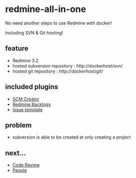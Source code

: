 # redmine-all-in-one

No need another steps to use Redmine with docker!

Including SVN & Git hosting!

## feature

* Redmine 3.2
* hosted subversion repository : http://dockerhost/svn/
* hosted git repository : http://dockerhost/git/

## included plugins

* [SCM Creator](http://www.redmine.org/plugins/redmine_scm)
* [Redmine Backlogs](http://www.redminebacklogs.net/)
* [Issue template](http://www.redmine.org/plugins/issue_templates)

## problem

* subversion is able to be created at only creating a project

## next...

* [Code Review](http://www.redmine.org/plugins/redmine_code_review)
* [People](http://www.redmine.org/plugins/redmine_code_review)
